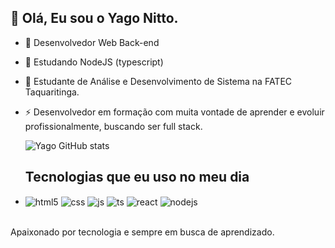 ## 👋 Olá, Eu sou o Yago Nitto.

- 👀 Desenvolvedor Web Back-end
- 🌱 Estudando NodeJS (typescript)
- 💞️ Estudante de Análise e Desenvolvimento de Sistema na FATEC Taquaritinga.
- ⚡ Desenvolvedor em formação com muita vontade de aprender e evoluir profissionalmente, buscando ser full stack.

  ![Yago GitHub stats](https://github-readme-stats.vercel.app/api?username=YagoNitto&show_icons=true&theme=dracula)

  ## Tecnologias que eu uso no meu dia

- <div style="display: inline_block">
    <img align="center" alt="html5" src="https://img.shields.io/badge/HTML5-E34F26?style=for-the-badge&logo=html5&logoColor=white" />
    <img align="center" alt="css" src="https://img.shields.io/badge/CSS3-1572B6?style=for-the-badge&logo=css3&logoColor=white" />
    <img align="center" alt="js" src="https://img.shields.io/badge/JavaScript-F7DF1E?style=for-the-badge&logo=javascript&logoColor=black" />
    <img align="center" alt="ts" src="https://img.shields.io/badge/TypeScript-007ACC?style=for-the-badge&logo=typescript&logoColor=white" />
    <img align="center" alt="react" src="https://img.shields.io/badge/React-20232A?style=for-the-badge&logo=react&logoColor=61DAFB" />
    <img align="center" alt="nodejs" src="https://img.shields.io/badge/Node.js-43853D?style=for-the-badge&logo=node.js&logoColor=white" />
  </div><br/>

Apaixonado por tecnologia e sempre em busca de aprendizado.
